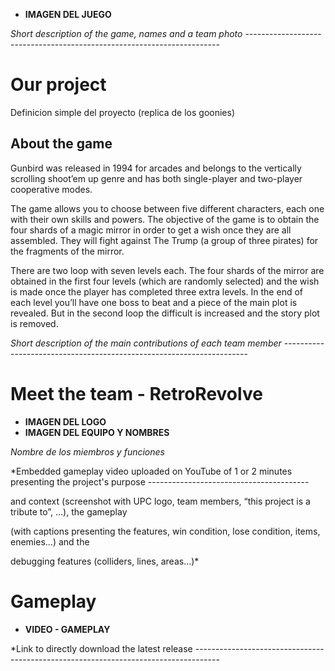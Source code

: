 
* **IMAGEN DEL JUEGO**

*Short description of the game, names and a team photo* -----------------------------------------------------------------------
# Our project

Definicion simple del proyecto (replica de los goonies)


## About the game

Gunbird was released in 1994 for arcades and belongs to the vertically scrolling shoot’em up genre and has both single-player and two-player cooperative modes.

The game allows you to choose between five different characters, each one with their own skills and powers. The objective of the game is to obtain the four shards of a magic mirror in order to get a wish once they are all assembled. They will fight against The Trump (a group of three pirates) for the fragments of the mirror.

There are two loop with seven levels each. The four shards of the mirror are obtained in the first four levels (which are randomly selected) and the wish is made once the player has completed three extra levels. In the end of each level you’ll have one boss to beat and a piece of the main plot is revealed. But in the second loop the difficult is increased and the story plot is removed.


*Short description of the main contributions of each team member* ---------------------------------------------------------------------
# Meet the team - RetroRevolve
* **IMAGEN DEL LOGO**
* **IMAGEN DEL EQUIPO Y NOMBRES**

*Nombre de los miembros y funciones*

*Embedded gameplay video uploaded on YouTube of 1 or 2 minutes presenting the project's purpose ----------------------------------------

and context (screenshot with UPC logo, team members, “this project is a tribute to”, …), the gameplay

(with captions presenting the features, win condition, lose condition, items, enemies…) and the

debugging features (colliders, lines, areas…)*

# Gameplay

* **VIDEO - GAMEPLAY**


*Link to directly download the latest release ------------------------------------------------------------------------------------
